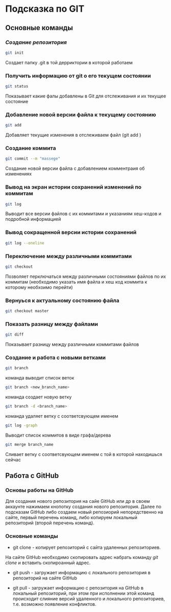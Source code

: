 # Подсказка по GIT


## Основные команды

### *Создание репозитория*
```sh
git init
```

Создает папку .git в той дерриктории в которой работаем

### Получить информацию от git о его текущем состоянии
```sh
git status
```
Показывает какие фалы добавлены в Git для отслеживания и их текущее состояние

### Добавление новой версии файла к текущему состоянию
```sh
git add
```
Добавляет текущие изменения в отслеживаем файл (git add <file name>)

### Создание коммита
```sh
git commit --m "massege"
```
Создание новой версии файла с добавлением комментраия об изменениях

### Вывод на экран истории сохранений изменений по коммитам
```sh
git log
```
Выводит все версии файлов с их коммитами и указаниям хеш-кодов и подробной информацией

### Вывод сокращенной версии истории сохранений
```sh
git log --oneline
```

### Переключение между различными коммитами
```sh
git checkout
```
Позволяет перключаться между различными состояниями файлов по их коммитам (необходимо указать имя файла и хеш код коммита к которому необхоимо перейти)

### Вернуься к актуальному состоянию файла
```sh
git checkout master
```
### Показать разницу между файлами
```sh
git diff
```
Показывает разницу между различными коммитами файлов

### Создание и работа с новыми ветками

```sh
git branch
```
 команда выводит список веток

```sh
git branch <new_branch_name>
```
команда создает новую ветку

```sh
git branch -d <branch_name>
```
команда удаляет ветку с соответсвующем именем
```sh
git log -graph
```
Выводит список коммитов в виде графа/дерева
```sh
git merge branch_name
```
Сливает ветку с соответсвующем именем с той в которой находишься сейчас

## Работа с GitHub

### Основы работы на GitHub

Для создания нового репозитория на сайе GitHub или др в своем аккаунте нажимаем кнопотку создания нового репозитория. Далее по подсказам GitHub либо создаем новый репозиорий непоредственно на сайте, первый перечень команд, либо копируем локальный репозиторий (второй перечень команд).

### Основные команды

* git clone - копирует репозиторий с сайта удаленных репозиториев.

На сайте GitHub необходимо скопировать адрес набрать команду *git clone* и вставить скопироанный адрес.

* git push - загружает информацию с локального репозитория в репозиторий на сайте GitHub

* git pull - загружает информацию с репозитория на GitHub в локальный репозиторий, при этом при исполнении этой команд происходит слияние версий удаленного и локального репозиториев, т.е. возможно появление конфликтов.